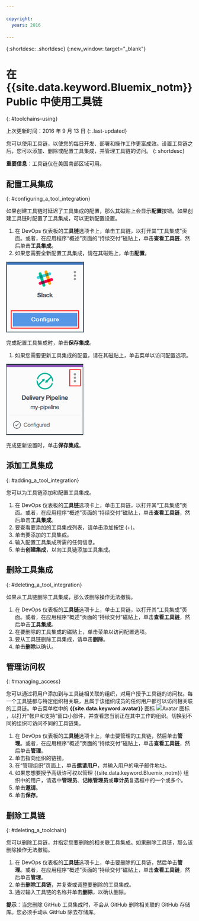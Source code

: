 ```yaml
---

copyright:
  years: 2016

---
```


{:shortdesc: .shortdesc}
{:new_window: target="_blank"}

# 在 {{site.data.keyword.Bluemix_notm}} Public 中使用工具链
{: #toolchains-using}

上次更新时间：2016 年 9 月 13 日
{: .last-updated}

您可以使用工具链，以使您的每日开发、部署和操作工作更富成效。设置工具链之后，您可以添加、删除或配置工具集成，并管理工具链的访问。
{: shortdesc}

**重要信息**：工具链仅在美国南部区域可用。

## 配置工具集成
{: #configuring_a_tool_integration}

如果创建工具链时延迟了工具集成的配置，那么其磁贴上会显示**配置**按钮。如果创建工具链时配置了工具集成，可以更新配置设置。

1. 在 DevOps 仪表板的**工具链**选项卡上，单击工具链，以打开其“工具集成”页面。或者，在应用程序“概述”页面的“持续交付”磁贴上，单击**查看工具链**，然后单击**工具集成**。
1. 如果您需要全新配置工具集成，请在其磁贴上，单击**配置**。

  ![“配置”按钮](images/toolchain_tile_configure.png)

 完成配置工具集成时，单击**保存集成**。
 
1. 如果您需要更新工具集成的配置，请在其磁贴上，单击菜单以访问配置选项。

  ![配置菜单](images/toolchain_tile_menu.png)
 
 完成更新设置时，单击**保存集成**。

## 添加工具集成
{: #adding_a_tool_integration}

您可以为工具链添加和配置工具集成。

1. 在 DevOps 仪表板的**工具链**选项卡上，单击工具链，以打开其“工具集成”页面。或者，在应用程序“概述”页面的“持续交付”磁贴上，单击**查看工具链**，然后单击**工具集成**。
1. 要查看要添加的工具集成列表，请单击添加按钮 (+)。
1. 单击要添加的工具集成。
1. 输入配置工具集成所需的任何信息。 
1. 单击**创建集成**，以向工具链添加工具集成。

## 删除工具集成
{: #deleting_a_tool_integration}

如果从工具链删除工具集成，那么该删除操作无法撤销。 

1. 在 DevOps 仪表板的**工具链**选项卡上，单击工具链，以打开其“工具集成”页面。或者，在应用程序“概述”页面的“持续交付”磁贴上，单击**查看工具链**，然后单击**工具集成**。
1. 在要删除的工具集成的磁贴上，单击菜单以访问配置选项。
1. 要从工具链删除工具集成，请单击**删除**。
1. 单击**删除**以确认。  

## 管理访问权
{: #managing_access}

您可以通过将用户添加到与工具链相关联的组织，对用户授予工具链的访问权。每一个工具链都与特定组织相关联，且属于该组织成员的任何用户都可以访问相关联的工具链。单击菜单栏中的 **{{site.data.keyword.avatar}}** 图标 ![Avatar 图标](../icons/i-avatar-icon.svg)，以打开“帐户和支持”窗口小部件，并查看您当前正在其中工作的组织。切换到不同的组织可访问不同的工具链集。

<!--CA: Commenting out the content on authentication for Interconnect since it applies to GitHub Enterprise. This content can be exposed again when GHE is supported for the Dedicated Beta 2.-->

<!--You have three authentication options for your Bluemix dedicated environment: LDAP, SAML, or Web ID. 

**Important:** For this beta, Web ID authentication requires additional user management on GitHub Enterprise.

If you use LDAP or SAML authentication in your Bluemix dedicated environment, when you add users to your Bluemix org and spaces, the users can log in to GitHub Enterprise by using their Bluemix ID and password, and accounts are created for them. When you add users to your Bluemix org and spaces, they are not automatically added to the GitHub Enterprise repo. Someone who has admin privileges for the repo must add them.  

If you use Web ID authentication, when you add users to your Bluemix org and spaces, a GitHub Enterprise site administrator must set up a GitHub Enterprise account for those users. Alternatively, new users can create a toolchain, in which case a GitHub Enterprise account is created for them. However, if those users want to access repos that are associated with toolchains besides their own, they must be granted access to those repos.

To add a user: -->

1. 在 DevOps 仪表板的**工具链**选项卡上，单击要管理的工具链，然后单击**管理**。或者，在应用程序“概述”页面的“持续交付”磁贴上，单击**查看工具链**，然后单击**管理**。  
1. 单击指向组织的链接。 
1. 在“管理组织”页面上，单击**邀请用户**，并输入用户的电子邮件地址。
1. 如果您想要授予高级许可权以管理 {{site.data.keyword.Bluemix_notm}} 组织中的用户，请选中**管理员**、**记帐管理员**或**审计员**复选框中的一个或多个。
1. 单击**邀请**。
1. 单击**保存**。

## 删除工具链
{: #deleting_a_toolchain}

您可以删除工具链，并指定您要删除的相关联工具集成。如果删除工具链，那么该删除操作无法撤销。

1. 在 DevOps 仪表板的**工具链**选项卡上，单击要删除的工具链，然后单击**管理**。或者，在应用程序“概述”页面的“持续交付”磁贴上，单击**查看工具链**，然后单击**管理**。
1. 单击**删除工具链**，并复查或调整要删除的工具集成。
1. 通过输入工具链的名称并单击**删除**，以确认删除。  

 **提示**：当您删除 GitHub 工具集成时，不会从 GitHub 删除相关联的 GitHub 存储库。您必须手动从 GitHub 除去存储库。
